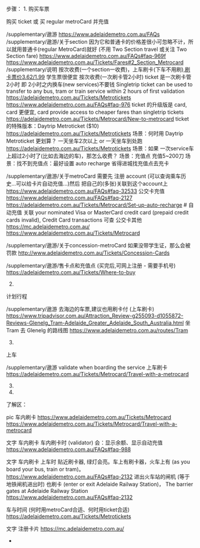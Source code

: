 


步骤：
1.
购买车票

购买 ticket 或 买 regular metroCard 并充值

/supplementary/遨游
https://www.adelaidemetro.com.au/FAQs
/supplementary/遨游/关于section
因为它和普通卡的价格差很小可忽略不计，所以就用普通卡(regular MetroCard)就好 (不用 Two Section travel 或关注 Two Section fare)
https://www.adelaidemetro.com.au/FAQs#faq-969f
https://www.adelaidemetro.com.au/Tickets/Fares#2_Section_Metrocard
/supplementary/说明
按次收费(一个section一收费)，上车刷卡(下车不用刷),[刷卡票价3.62/1.99](https://www.adelaidemetro.com.au/Tickets/Fares)
学生票很便宜
按次收费(一次刷卡管2小时)
ticket 是一次刷卡管2小时 即 2小时之内换车(new services)不要钱 Singletrip ticket can be used to transfer to any bus, tram or train service within 2 hours of first validation  https://adelaidemetro.com.au/Tickets/Metrotickets https://www.adelaidemetro.com.au/FAQs#faq-976
ticket 的升级版是 card, card 更便宜, card provide access to cheaper fares than singletrip tickets https://adelaidemetro.com.au/Tickets/Metrocard/New-to-metrocard
ticket 的特殊版本：Daytrip Metroticket ($10) https://adelaidemetro.com.au/Tickets/Metrotickets
场景：何时用 Daytrip Metroticket 更划算？ 一天坐车2次以上 or 一天坐车到处跑 https://adelaidemetro.com.au/Tickets/Metrotickets
场景：如果 一次service车上超过2小时了(比如去海边的车)，那怎么收费？
场景：充值点 充值5~200刀
场景：找不到充值点：最好设置 auto recharge 省得进城找充值点去充卡

/supplementary/遨游/关于metroCard
需要先 注册 account (可以查询乘车历史...可以给卡片自动充值...)然后 把自己的(多张)关联到这个account上
https://www.adelaidemetro.com.au/FAQs#faq-32533
公交卡充值
https://www.adelaidemetro.com.au/FAQs#faq-2127
https://adelaidemetro.com.au/Tickets/Metrocard/Set-up-auto-recharge # 自动充值 关联 your nominated Visa or MasterCard credit card (prepaid credit cards invalid), Credit Card transactions 可查
公交卡其他
https://mc.adelaidemetro.com.au/
https://www.adelaidemetro.com.au/Tickets/Metrocard

/supplementary/遨游/关于concession-metroCard
如果没带学生证，那么会被罚款
http://www.adelaidemetro.com.au/Tickets/Concession-Cards

/supplementary/遨游/售卡点和充值点 (买完后,可网上注册 - 需要手机号)
https://adelaidemetro.com.au/Tickets/Where-to-buy


2.
计划行程

/supplementary/遨游
去海边的车票,建议也用刷卡付 (上车刷卡)
https://www.tripadvisor.com.au/Attraction_Review-g255093-d1055872-Reviews-Glenelg_Tram-Adelaide_Greater_Adelaide_South_Australia.html
坐 Tram 去 Glenelg 的路线图
https://www.adelaidemetro.com.au/routes/Tram


3.
上车

/supplementary/遨游
validate when boarding the service 上车刷卡
https://adelaidemetro.com.au/Tickets/Metrocard/Travel-with-a-metrocard



3.
4.







了解区：

pic 车内刷卡
https://www.adelaidemetro.com.au/Tickets/Metrocard
https://www.adelaidemetro.com.au/Tickets/Metrocard/Travel-with-a-metrocard

文字 车内刷卡
车内刷卡时 (validator) 会：显示余额、显示自动充值
https://www.adelaidemetro.com.au/FAQs#faq-988

文字 车内刷卡
上车时 贴近刷卡器, 绿灯会亮。车上有刷卡器，火车上有 (as you board your bus, train or tram)。 
https://www.adelaidemetro.com.au/FAQs#faq-2132
进出火车站的闸机 (等于地铁闸机进出时) 也刷卡 (enter or exit Adelaide Railway Station)， The barrier gates at Adelaide Railway Station
https://www.adelaidemetro.com.au/FAQs#faq-2132

车与时间 (何时用metroCard合适、何时用ticket合适)
https://adelaidemetro.com.au/Tickets/Metrotickets

文字 注册卡片
https://mc.adelaidemetro.com.au/

-
